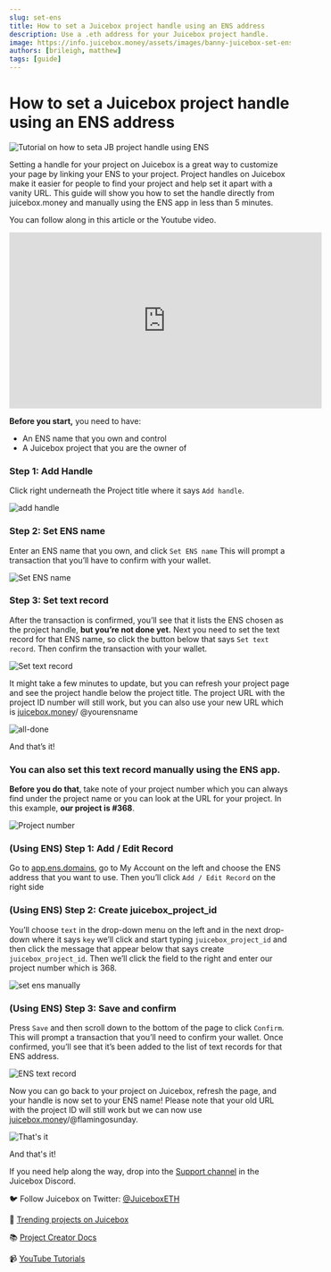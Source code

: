 ```yaml
---
slug: set-ens
title: How to set a Juicebox project handle using an ENS address
description: Use a .eth address for your Juicebox project handle.
image: https://info.juicebox.money/assets/images/banny-juicebox-set-ens-02e742e37dd4002fc0fdc0fa1f64cbd0.webp
authors: [brileigh, matthew] 
tags: [guide]
---
```


# How to set a Juicebox project handle using an ENS address

![Tutorial on how to seta JB project handle using ENS](banny-juicebox-set-ens.webp)

Setting a handle for your project on Juicebox is a great way to customize your page by linking your ENS to your project. Project handles on Juicebox make it easier for people to find your project and help set it apart with a vanity URL. This guide will show you how to set the handle directly from juicebox.money and manually using the ENS app in less than 5 minutes. 

You can follow along in this article or the Youtube video.

<iframe width="560" height="315" src="https://www.youtube.com/embed/6YuVL7Yoxgw" title="YouTube video player" frameborder="0" allow="accelerometer; autoplay; clipboard-write; encrypted-media; gyroscope; picture-in-picture" allowfullscreen></iframe>
<br/>

**Before you start,** you need to have:

- An ENS name that you own and control
- A Juicebox project that you are the owner of

### Step 1: Add Handle

Click right underneath the Project title where it says `Add handle`.

![add handle](add-handle.webp)

### Step 2: Set ENS name

Enter an ENS name that you own, and click `Set ENS name` This will prompt a transaction that you’ll have to confirm with your wallet. 

![Set ENS name](set-ens-name.webp)

### Step 3: Set text record

After the transaction is confirmed, you’ll see that it lists the ENS chosen as the project handle, **but you’re not done yet.** Next you need to set the text record for that ENS name, so click the button below that says `Set text record`. Then confirm the transaction with your wallet. 

![Set text record](set-text-record.webp)

It might take a few minutes to update, but you can refresh your project page and see the project handle below the project title. The project URL with the project ID number will still work, but you can also use your new URL which is [juicebox.money](http://juicebox.money)/ @yourensname

![all-done](all-done.webp)

And that’s it! 

### You can also set this text record manually using the ENS app.

**Before you do that**, take note of your project number which you can always find under the project name or you can look at the URL for your project. In this example, **our project is #368**. 

![Project number](project-368-example.webp)

### (Using ENS) Step 1: Add / Edit Record 

Go to [app.ens.domains](http://app.ens.domains), go to My Account on the left and choose the ENS address that you want to use. Then you’ll click `Add / Edit Record` on the right side

### (Using ENS) Step 2: Create juicebox_project_id

You’ll choose `text` in the drop-down menu on the left and in the next drop-down where it says `key` we’ll click and start typing `juicebox_project_id` and then click the message that appear below that says create `juicebox_project_id`. Then we’ll click the field to the right and enter our project number which is 368. 

![set ens manually](set-ens-manually.webp)

### (Using ENS) Step 3: Save and confirm

Press `Save` and then scroll down to the bottom of the page to click `Confirm`. This will prompt a transaction that you’ll need to confirm your wallet. Once confirmed, you’ll see that it’s been added to the list of text records for that ENS address.

![ENS text record](ens-text-record.webp)

Now you can go back to your project on Juicebox, refresh the page, and your handle is now set to your ENS name! Please note that your old URL with the project ID will still work but we can now use [juicebox.money](http://juicebox.money)/@flamingosunday.

![That's it](all-done.webp)

And that's it! 

 If you need help along the way, drop into the [Support channel](https://discord.com/channels/775859454780244028/864240636277293106) in the Juicebox Discord.

 🐦 Follow Juicebox on Twitter: [@JuiceboxETH](https://twitter.com/juiceboxETH)

🚀 [Trending projects on Juicebox](https://juicebox.money/projects)

📚 [Project Creator Docs](https://info.juicebox.money/user/)

📹 [YouTube Tutorials](https://www.youtube.com/c/JuiceboxDAO)
